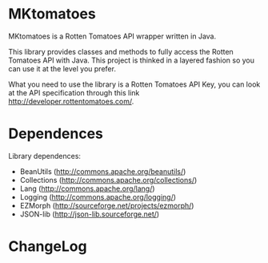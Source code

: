 MKtomatoes
==========

MKtomatoes is a Rotten Tomatoes API wrapper written in Java.

This library provides classes and methods to fully access the Rotten Tomatoes API with Java. 
This project is thinked in a layered fashion so you can use it at the level you prefer.

What you need to use the library is a Rotten Tomatoes API Key, you can look at the API specification 
through this link http://developer.rottentomatoes.com/.

Dependences
===========
Library dependences:
* BeanUtils (http://commons.apache.org/beanutils/)
* Collections (http://commons.apache.org/collections/)
* Lang (http://commons.apache.org/lang/)
* Logging (http://commons.apache.org/logging/)
* EZMorph (http://sourceforge.net/projects/ezmorph/)
* JSON-lib (http://json-lib.sourceforge.net/)

ChangeLog
=========
